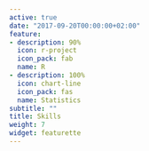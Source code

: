 ```yaml
---
active: true
date: "2017-09-20T00:00:00+02:00"
feature:
- description: 90%
  icon: r-project
  icon_pack: fab
  name: R
- description: 100%
  icon: chart-line
  icon_pack: fas
  name: Statistics
subtitle: ""
title: Skills
weight: 7
widget: featurette
---
```

